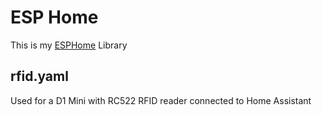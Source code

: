 # ESP Home

This is my [ESPHome](https://esphome.io/) Library 

## rfid.yaml

Used for a D1 Mini with RC522 RFID reader connected to Home Assistant 